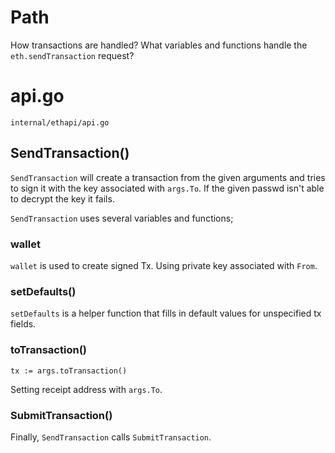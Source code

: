 # Path

How transactions are handled? What variables and functions handle the `eth.sendTransaction` request?

# api.go

`internal/ethapi/api.go`

## SendTransaction()

`SendTransaction` will create a transaction from the given arguments and tries to sign it with the key associated with `args.To`.
If the given passwd isn't able to decrypt the key it fails.

`SendTransaction` uses several variables and functions;

### wallet

`wallet` is used to create signed Tx. Using private key associated with `From`.

### setDefaults()

`setDefaults` is a helper function that fills in default values for unspecified tx fields.

### toTransaction()

`tx := args.toTransaction()`

Setting receipt address with `args.To`.

### SubmitTransaction()

Finally, `SendTransaction` calls `SubmitTransaction`.
